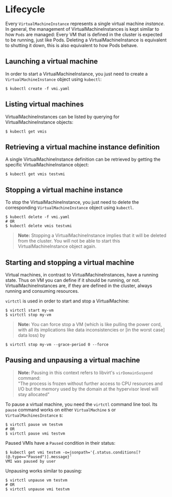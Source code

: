 # Lifecycle

Every `VirtualMachineInstance` represents a single virtual machine
*instance*. In general, the management of VirtualMachineInstances is
kept similar to how `Pods` are managed: Every VM that is defined in the
cluster is expected to be running, just like Pods. Deleting a
VirtualMachineInstance is equivalent to shutting it down, this is also
equivalent to how Pods behave.


## Launching a virtual machine

In order to start a VirtualMachineInstance, you just need to create a
`VirtualMachineInstance` object using `kubectl`:

    $ kubectl create -f vmi.yaml


## Listing virtual machines

VirtualMachineInstances can be listed by querying for
VirtualMachineInstance objects:

    $ kubectl get vmis


## Retrieving a virtual machine instance definition

A single VirtualMachineInstance definition can be retrieved by getting
the specific VirtualMachineInstance object:

    $ kubectl get vmis testvmi


## Stopping a virtual machine instance

To stop the VirtualMachineInstance, you just need to delete the
corresponding `VirtualMachineInstance` object using `kubectl`.

    $ kubectl delete -f vmi.yaml
    # OR
    $ kubectl delete vmis testvmi

> **Note:** Stopping a VirtualMachineInstance implies that it will be
> deleted from the cluster. You will not be able to start this
> VirtualMachineInstance object again.

## Starting and stopping a virtual machine

Virtual machines, in contrast to VirtualMachineInstances, have a running state. Thus on VM you can define if it
should be running, or not. VirtualMachineInstances are, if they are defined in the cluster, always running and consuming resources.

`virtctl` is used in order to start and stop a VirtualMachine:

    $ virtctl start my-vm
    $ virtctl stop my-vm
    
> **Note:** You can force stop a VM (which is like pulling the power cord,
> with all its implications like data inconsistencies or
> [in the worst case] data loss) by

    $ virtctl stop my-vm --grace-period 0 --force

## Pausing and unpausing a virtual machine

> **Note:** Pausing in this context refers to libvirt's `virDomainSuspend` command:  
> "The process is frozen without further access to CPU resources and I/O but the memory used by the domain at the hypervisor level will stay allocated"

To pause a virtual machine, you need the `virtctl` command line tool. Its `pause` command works on either `VirtualMachine` s
or `VirtualMachinesInstance` s:

    $ virtctl pause vm testvm
    # OR
    $ virtctl pause vmi testvm

Paused VMIs have a `Paused` condition in their status:

    $ kubectl get vmi testvm -o=jsonpath='{.status.conditions[?(@.type=="Paused")].message}'
    VMI was paused by user

Unpausing works similar to pausing:

    $ virtctl unpause vm testvm
    # OR
    $ virtctl unpause vmi testvm

